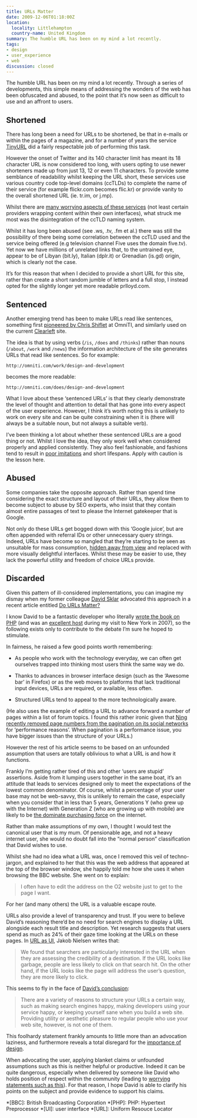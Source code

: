 ```yaml
---
title: URLs Matter
date: 2009-12-06T01:18:00Z
location:
  locality: Littlehampton
  country-name: United Kingdom
summary: The humble URL has been on my mind a lot recently.
tags:
- design
- user_experience
- web
discussion: closed
---
```

The humble URL has been on my mind a lot recently. Through a series of developments, this simple means of addressing the wonders of the web has been obfuscated and abused, to the point that it’s now seen as difficult to use and an affront to users.

## Shortened

There has long been a need for URLs to be shortened, be that in e-mails or within the pages of a magazine, and for a number of years the service [TinyURL][1] did a fairly respectable job of performing this task.

However the onset of Twitter and its 140 character limit has meant its 18 character URL is now considered too long, with users opting to use newer shorteners made up from just 13, 12 or even 11 characters. To provide some semblance of readability whilst keeping the URL short, these services use various country code top-level domains (ccTLDs) to complete the name of their service (for example flickr.com becomes flic.kr) or provide vanity to the overall shortened URL (ie. tr.im, or j.mp).

Whilst there are [many worrying aspects of these services][2] (not least certain providers wrapping content within their own interfaces), what struck me most was the disintegration of the ccTLD naming system.

Whilst it has long been abused (see .ws, .tv, .fm et al.) there was still the possibility of there being some correlation between the ccTLD used and the service being offered (e.g television channel Five uses the domain five.tv). Yet now we have millions of unrelated links that, to the untrained eye, appear to be of Libyan (bit.ly), Italian (dplr.it) or Grenadian (is.gd) origin, which is clearly not the case.

It’s for this reason that when I decided to provide a short URL for this site, rather than create a short random jumble of letters and a full stop, I instead opted for the slightly longer yet more readable prlloyd.com.

## Sentenced

Another emerging trend has been to make URLs read like sentences, something first [pioneered by Chris Shiflet][3] at OmniTI, and similarly used on the current [Clearleft][4] site.

The idea is that by using verbs (`/is`, `/does` and `/thinks`) rather than nouns (`/about`, `/work` and `/news`) the information architecture of the site generates URLs that read like sentences. So for example:

    http://omniti.com/work/design-and-development

becomes the more readable:

    http://omniti.com/does/design-and-development

What I love about these ‘sentenced URLs’ is that they clearly demonstrate the level of thought and attention to detail that has gone into every aspect of the user experience. However, I think it’s worth noting this is unlikely to work on every site and can be quite constraining when it is (there will always be a suitable noun, but not always a suitable verb).

I’ve been thinking a lot about whether these sentenced URLs are a good thing or not. Whilst I love the idea, they only work well when considered properly and applied consistently. They also feel fashionable, and fashions tend to result in [poor imitations][5] and short lifespans. Apply with caution is the lesson here.

## Abused

Some companies take the opposite approach. Rather than spend time considering the exact structure and layout of their URLs, they allow them to become subject to abuse by SEO experts, who insist that they contain almost entire passages of text to please the Internet gatekeeper that is Google.

Not only do these URLs get bogged down with this ‘Google juice’, but are often appended with referral IDs or other unnecessary query strings. Indeed, URLs have become so mangled that they’re starting to be seen as unsuitable for mass consumption, [hidden away from view][6] and replaced with more visually delightful interfaces. Whilst these may be easier to use, they lack the powerful utility and freedom of choice URLs provide.

## Discarded

Given this pattern of ill-considered implementations, you can imagine my dismay when my former colleague [David Sklar][7] advocated this approach in a recent article entitled [Do URLs Matter?][8]

I know David to be a fantastic developer who literally [wrote the book on PHP][9] (and was an [excellent host][10] during my visit to New York in 2007), so the following exists only to contribute to the debate I’m sure he hoped to stimulate.

In fairness, he raised a few good points worth remembering:

* As people who work with the technology everyday, we can often get ourselves trapped into thinking most users think the same way we do.

* Thanks to advances in browser interface design (such as the ‘Awesome bar’ in Firefox) or as the web moves to platforms that lack traditional input devices, URLs are required, or available, less often.

* Structured URLs tend to appeal to the more technologically aware.

(He also uses the example of editing a URL to advance forward a number of pages within a list of forum topics. I found this rather ironic given that [Ning recently removed page numbers from the pagination on its social networks][11] for ‘performance reasons’. When pagination is a performance issue, you have bigger issues than the structure of your URLs.)

However the rest of his article seems to be based on an unfounded assumption that users are totally oblivious to what a URL is and how it functions.

Frankly I’m getting rather tired of this and other ‘users are stupid’ assertions. Aside from it lumping users together in the same boat, it’s an attitude that leads to services designed only to meet the expectations of the lowest common denominator. Of course, whilst a percentage of your user base may not be web-savvy, this is unlikely to remain the case, especially when you consider that in less than 5 years, Generations Y (who grew up with the Internet) with Generation Z (who are growing up with mobile) are likely to be [the dominate purchasing force][12] on the internet.

Rather than make assumptions of my own, I thought I would test the canonical user that is my mum. Of pensionable age, and not a heavy internet user, she would no doubt fall into the “normal person” classification that David wishes to use.

Whilst she had no idea what a URL was, once I removed this veil of techno-jargon, and explained to her that this was the web address that appeared at the top of the browser window, she happily told me how she uses it when browsing the BBC website. She went on to explain:

> I often have to edit the address on the O2 website just to get to the page I want.

For her (and many others) the URL is a valuable escape route.

URLs also provide a level of transparency and trust. If you were to believe David’s reasoning there’d be no need for search engines to display a URL alongside each result title and description. Yet research suggests that users spend as much as 24% of their gaze time looking at the URLs on these pages. In [URL as UI][13], Jakob Nielsen writes that:

> We found that searchers are particularly interested in the URL when they are assessing the credibility of a destination. If the URL looks like garbage, people are less likely to click on that search hit. On the other hand, if the URL looks like the page will address the user’s question, they are more likely to click.

This seems to fly in the face of [David’s conclusion][8]:

> There are a variety of reasons to structure your URLs a certain way, such as making search engines happy, making developers using your service happy, or keeping yourself sane when you build a web site. Providing utility or aesthetic pleasure to regular people who use your web site, however, is not one of them.

This foolhardy statement frankly amounts to little more than an advocation laziness, and furthermore reveals a total disregard for the [importance of design][14].

When advocating the user, applying blanket claims or unfounded assumptions such as this is neither helpful or productive. Indeed it can be quite dangerous, especially when delivered by someone like David who holds position of respect within the community (leading to [worrying statements such as this][15]). For that reason, I hope David is able to clarify his points on the subject and provide evidence to support his claims.

[1]: http://tinyurl.com/
[2]: https://adactio.com/journal/1566/
[3]: http://shiflett.org/blog/2008/mar/urls-can-be-beautiful
[4]: https://clearleft.com/
[5]: http://www.fullcreammilk.co.uk/thinking/about/url_abc/
[6]: http://factoryjoe.com/blog/2009/11/16/the-death-of-the-url/
[7]: http://www.sklar.com/
[8]: http://phpadvent.org/2009/do-urls-matter-by-david-sklar
[9]: http://oreilly.com/catalog/9780596101015
[10]: https://www.flickr.com/photos/tiepz/4103413557/in/set-72157622922469188/
[11]: http://blog.ning.com/2009/11/small-changes-with-a-big-punch-coming-next-week.html
[12]: http://2009.dconstruct.org/podcast/mobiledesign/
[13]: http://www.useit.com/alertbox/990321.html
[14]: http://jnd.org/dn.mss/emotion_design_attractive_things_work_better.html
[15]: https://twitter.com/pereverzev/status/6336346853

*[BBC]: British Broadcasting Corporation
*[PHP]: PHP: Hypertext Preprocessor
*[UI]: user interface
*[URL]: Uniform Resouce Locator
